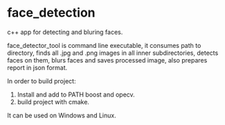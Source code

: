 # face_detection
c++ app for detecting and bluring faces.

face_detector_tool is command line executable, 
it consumes path to directory,
finds all .jpg and .png images in all inner subdirectories,
detects faces on them,
blurs faces and saves processed image,
also prepares report in json format.

In order to build project:
1. Install and add to PATH boost and opecv.
2. build project with cmake.

It can be used on Windows and Linux. 
